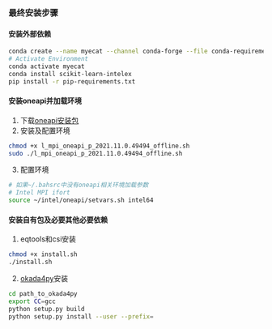 ### 最终安装步骤

#### 安装外部依赖

```bash
conda create --name myecat --channel conda-forge --file conda-requirements.txt
# Activate Environment
conda activate myecat
conda install scikit-learn-intelex
pip install -r pip-requirements.txt
```

#### 安装oneapi并加载环境

1. 下载[oneapi安装包](https://www.intel.com/content/www/us/en/developer/tools/oneapi/mpi-library-download.html?operatingsystem=linux&mpi-linux=offline)
2. 安装及配置环境

```bash
chmod +x l_mpi_oneapi_p_2021.11.0.49494_offline.sh
sudo ./l_mpi_oneapi_p_2021.11.0.49494_offline.sh
```

3. 配置环境

```bash
# 如果~/.bahsrc中没有oneapi相关环境加载参数
# Intel MPI ifort
source ~/intel/oneapi/setvars.sh intel64
```

#### 安装自有包及必要其他必要依赖

1. eqtools和csi安装

```bash
chmod +x install.sh
./install.sh
```

2. [okada4py](https://github.com/jolivetr/okada4py)安装

```bash
cd path_to_okada4py
export CC=gcc
python setup.py build
python setup.py install --user --prefix=
```
